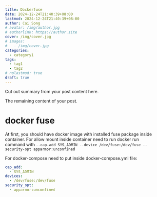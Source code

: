 ```yaml
---
title: Dockerfuse
date: 2024-12-24T21:40:39+08:00
lastmod: 2024-12-24T21:40:39+08:00
author: Cai Song
# avatar: /img/author.jpg
# authorlink: https://author.site
cover: /img/cover.jpg
# images:
#   - /img/cover.jpg
categories:
  - category1
tags:
  - tag1
  - tag2
# nolastmod: true
draft: true
---
```


Cut out summary from your post content here.

<!--more-->

The remaining content of your post.
# docker fuse

At first, you should have docker image with installed fuse package inside container. For allow mount inside container need to run docker run command with `--cap-add SYS_ADMIN --device /dev/fuse:/dev/fuse --security-opt apparmor:unconfined`

For docker-compose need to put inside docker-compose.yml file: 
```yaml
cap_add:
  - SYS_ADMIN
devices:
  - /dev/fuse:/dev/fuse
security_opt:
  - apparmor:unconfined
```
